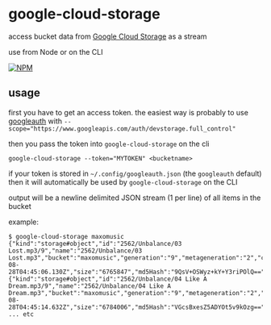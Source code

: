 # google-cloud-storage

access bucket data from [Google Cloud Storage](https://developers.google.com/storage/docs/json_api/v1/) as a stream

use from Node or on the CLI

[![NPM](https://nodei.co/npm/google-cloud-storage.png)](https://nodei.co/npm/google-cloud-storage/)

## usage

first you have to get an access token. the easiest way is probably to use [googleauth](https://github.com/maxogden/googleauth) with `--scope="https://www.googleapis.com/auth/devstorage.full_control"`

then you pass the token into `google-cloud-storage` on the cli

```
google-cloud-storage --token="MYTOKEN" <bucketname>
```

if your token is stored in `~/.config/googleauth.json` (the `googleauth` default) then it will automatically be used by `google-cloud-storage` on the CLI

output will be a newline delimited JSON stream (1 per line) of all items in the bucket

example:

```
$ google-cloud-storage maxomusic
{"kind":"storage#object","id":"2562/Unbalance/03 Lost.mp3/9","name":"2562/Unbalance/03 Lost.mp3","bucket":"maxomusic","generation":"9","metageneration":"2","contentType":"audio/mpeg","updated":"2010-08-28T04:45:06.130Z","size":"6765847","md5Hash":"9QsV+OSWyz+kY+Y3riPOlQ==","entityId":"00b4903a97fd7a62057b813acc58e8a9af1e5abe4220ef130cd88239a3aa39fd"},"crc32c":"NREp3A==","etag":"CAkQAg=="}
{"kind":"storage#object","id":"2562/Unbalance/04 Like A Dream.mp3/9","name":"2562/Unbalance/04 Like A Dream.mp3","bucket":"maxomusic","generation":"9","metageneration":"2","contentType":"audio/mpeg","updated":"2010-08-28T04:45:14.632Z","size":"6784006","md5Hash":"VGcsBxesZ5ADYOt5v9kOzg==","entityId":"00b4903a97fd7a62057b813acc58e8a9af1e5abe4220ef130cd88239a3aa39fd"},"crc32c":"FFar9g==","etag":"CAkQAg=="}
... etc
```
